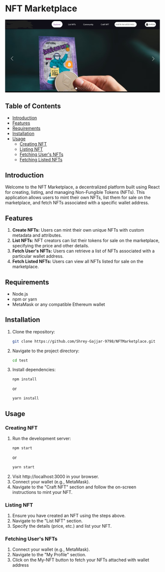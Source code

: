 # NFT Marketplace

![Explore Page](./images/explore.PNG)

## Table of Contents
- [Introduction](#introduction)
- [Features](#features)
- [Requirements](#requirements)
- [Installation](#installation)
- [Usage](#usage)
  - [Creating NFT](#creating-nft)
  - [Listing NFT](#listing-nft)
  - [Fetching User's NFTs](#fetching-users-nfts)
  - [Fetching Listed NFTs](#fetching-listed-nfts)


## Introduction
Welcome to the NFT Marketplace, a decentralized platform built using React for creating, listing, and managing Non-Fungible Tokens (NFTs). This application allows users to mint their own NFTs, list them for sale on the marketplace, and fetch NFTs associated with a specific wallet address.

## Features
1. **Create NFTs:** Users can mint their own unique NFTs with custom metadata and attributes.
2. **List NFTs:** NFT creators can list their tokens for sale on the marketplace, specifying the price and other details.
3. **Fetch User's NFTs:** Users can retrieve a list of NFTs associated with a particular wallet address.
4. **Fetch Listed NFTs:** Users can view all NFTs listed for sale on the marketplace.

## Requirements
- Node.js
- npm or yarn
- MetaMask or any compatible Ethereum wallet

## Installation
1. Clone the repository:
    ```bash
    git clone https://github.com/Shrey-Gajjar-9798/NFTMarketplace.git
    ```
2. Navigate to the project directory:
    ```bash
    cd test
    ```
3. Install dependencies:
    ```bash
    npm install
    ```
    or
    ```bash
    yarn install
    ```

## Usage

### Creating NFT
1. Run the development server:
    ```bash
    npm start
    ```
    or
    ```bash
    yarn start
    ```
2. Visit http://localhost:3000 in your browser.
3. Connect your wallet (e.g., MetaMask).
4. Navigate to the "Craft NFT" section and follow the on-screen instructions to mint your NFT.

### Listing NFT
1. Ensure you have created an NFT using the steps above.
2. Navigate to the "List NFT" section.
3. Specify the details (price, etc.) and list your NFT.

### Fetching User's NFTs
1. Connect your wallet (e.g., MetaMask).
2. Navigate to the "My Profile" section.
3. Click on the My-NFT button to fetch your NFTs attached with wallet address

